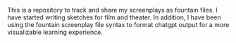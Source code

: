 This is a repository to track and share my screenplays as fountain files.
I have started writing sketches for film and theater.
In addition, I have been using the fountain screenplay file syntax to format chatgpt output for a more visualizable learning experience.

